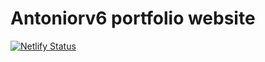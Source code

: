 # Antoniorv6 portfolio website

[![Netlify Status](https://api.netlify.com/api/v1/badges/511aa497-46c0-4485-842e-840b9cb4d725/deploy-status)](https://app.netlify.com/sites/antoniorv6/deploys?=master)
